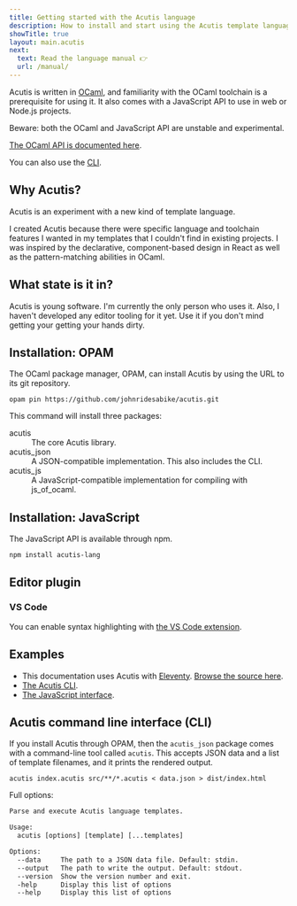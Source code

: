 ```yaml
---
title: Getting started with the Acutis language
description: How to install and start using the Acutis template language.
showTitle: true
layout: main.acutis
next:
  text: Read the language manual 👉
  url: /manual/
---
```


Acutis is written in [OCaml], and familiarity with the OCaml toolchain is a
prerequisite for using it. It also comes with a JavaScript API to use in web or
Node.js projects.

[ocaml]: https://ocaml.org/

Beware: both the OCaml and JavaScript API are unstable and experimental.

[The OCaml API is documented here](../api/).

You can also use the [CLI].

[cli]: #acutis-command-line-interface-(cli)

## Why Acutis?

Acutis is an experiment with a new kind of template language.

I created Acutis because there were specific language and toolchain features I
wanted in my templates that I couldn't find in existing projects. I was inspired
by the declarative, component-based design in React as well as the
pattern-matching abilities in OCaml.

## What state is it in?

Acutis is young software. I'm currently the only person who uses it. Also, I
haven't developed any editor tooling for it yet. Use it if you don't mind
getting your getting your hands dirty.

## Installation: OPAM

The OCaml package manager, OPAM, can install Acutis by using the URL to its git
repository.

```shell
opam pin https://github.com/johnridesabike/acutis.git
```

This command will install three packages:

<dl>
<dt class="font-monospace">
  acutis
<dd>
  The core Acutis library.

<dt class="font-monospace">
  acutis_json
<dd>
  A JSON-compatible implementation. This also includes the CLI.

<dt class="font-monospace">
  acutis_js
<dd>
  A JavaScript-compatible implementation for compiling with js_of_ocaml.
</dl>

## Installation: JavaScript

The JavaScript API is available through npm.

```shell
npm install acutis-lang
```

## Editor plugin

### VS Code

You can enable syntax highlighting with
[the VS Code extension](https://marketplace.visualstudio.com/items?itemName=jbpjackson.acutis-vscode).

## Examples

- This documentation uses Acutis with [Eleventy]. [Browse the source here][1].
- [The Acutis CLI][2].
- [The JavaScript interface][3].

[1]: https://github.com/johnridesabike/acutis/tree/master/docs
[2]: https://github.com/johnridesabike/acutis/blob/master/bin/cli.ml
[3]: https://github.com/johnridesabike/acutis/blob/master/js/acutis_js.ml
[eleventy]: https://www.11ty.dev/

## Acutis command line interface (CLI)

If you install Acutis through OPAM, then the `acutis_json` package comes with a
command-line tool called `acutis`. This accepts JSON data and a list of template
filenames, and it prints the rendered output.

```shell
acutis index.acutis src/**/*.acutis < data.json > dist/index.html
```

Full options:

```txt
Parse and execute Acutis language templates.

Usage:
  acutis [options] [template] [...templates]

Options:
  --data     The path to a JSON data file. Default: stdin.
  --output   The path to write the output. Default: stdout.
  --version  Show the version number and exit.
  -help      Display this list of options
  --help     Display this list of options
```

